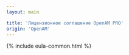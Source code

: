 ```yaml
---
layout: main

title: 'Лицензионное соглашение OpenAM PRO'
origin: 'OpenAM'
---
```


{% include eula-common.html %}